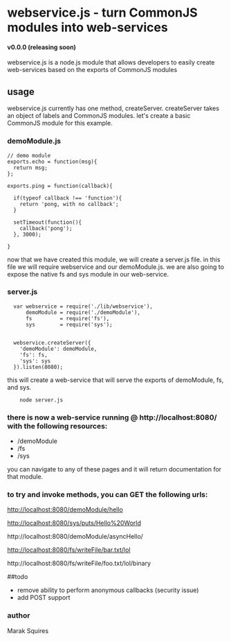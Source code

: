 # webservice.js - turn CommonJS modules into web-services
#### v0.0.0 (releasing soon)
webservice.js is a node.js module that allows developers to easily create web-services based on the exports of CommonJS modules

## usage

webservice.js currently has one method, createServer. createServer takes an object of labels and CommonJS modules. let's create a basic CommonJS module for this example.


### demoModule.js

    // demo module
    exports.echo = function(msg){
      return msg;
    };

    exports.ping = function(callback){

      if(typeof callback !== 'function'){
        return 'pong, with no callback';
      }
 
      setTimeout(function(){
        callback('pong');
      }, 3000);

    }

now that we have created this module, we will create a server.js file. in this file we will require webservice and our demoModule.js. we are also going to expose the native fs and sys module in our web-service.

### server.js

      var webservice = require('./lib/webservice'),
          demoModule = require('./demoModule'),
          fs         = require('fs'),
          sys        = require('sys');


      webservice.createServer({
        'demoModule': demoModule,
        'fs': fs,
        'sys': sys
      }).listen(8080);


this will create a web-service that will serve the exports of demoModule, fs, and sys.

        node server.js


### there is now a web-service running @ http://localhost:8080/ with the following resources:

 - /demoModule
 - /fs
 - /sys

you can navigate to any of these pages and it will return documentation for that module.  

### to try and invoke methods, you can GET the following urls:

[http://localhost:8080/demoModule/hello](http://localhost:8080/demoModule/hello)

[http://localhost:8080/sys/puts/Hello%20World](http://localhost:8080/sys/puts?a=Hello%20World)

http://localhost:8080/demoModule/asyncHello/

[http://localhost:8080/fs/writeFile/bar.txt/lol](http://localhost:8080/fs/writeFile/bar.txt/lol)

http://localhost:8080/fs/writeFile/foo.txt/lol/binary


##todo

 - remove ability to perform anonymous callbacks (security issue)
 - add POST support

### author

Marak Squires